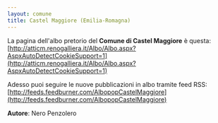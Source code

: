 ```yaml
---
layout: comune
title: Castel Maggiore (Emilia-Romagna)
---
```


La pagina dell'albo pretorio del **Comune di Castel Maggiore** è questa: [http://atticm.renogalliera.it/Albo/Albo.aspx?AspxAutoDetectCookieSupport=1](http://atticm.renogalliera.it/Albo/Albo.aspx?AspxAutoDetectCookieSupport=1)

Adesso puoi seguire le nuove pubblicazioni in albo tramite feed RSS: [http://feeds.feedburner.com/AlbopopCastelMaggiore](http://feeds.feedburner.com/AlbopopCastelMaggiore)


**Autore**: Nero Penzolero
